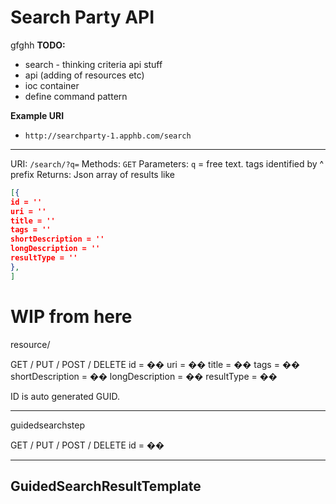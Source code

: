 Search Party API
===
gfghh
**TODO:**

 - search - thinking criteria api stuff
 - api (adding of resources etc)
 - ioc container
 - define command pattern

**Example URI**
 - ```http://searchparty-1.apphb.com/search```

 ---
URI: ```/search/?q=```
Methods: ```GET```
Parameters: ```q```
 = free text. tags identified by ^ prefix
Returns:
Json array of results like

```json
[{
id = ''
uri = ''
title = ''
tags = ''
shortDescription = ''
longDescription = ''
resultType = ''
},
]
```


WIP from here
===
resource/

GET / PUT / POST / DELETE
id = ��
uri = ��
title = ��
tags = ��
shortDescription = ��
longDescription = ��
resultType = ��

ID is auto generated GUID.

----------------------------------------------------------
guidedsearchstep		 

GET / PUT / POST / DELETE
id = ��


----------------------------------------------------------


GuidedSearchResultTemplate
---------------------------------------------------------